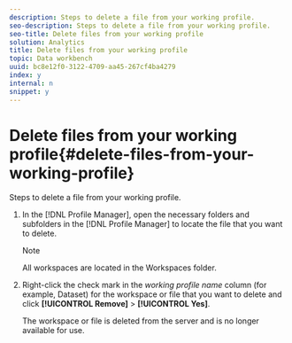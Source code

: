 ```yaml
---
description: Steps to delete a file from your working profile.
seo-description: Steps to delete a file from your working profile.
seo-title: Delete files from your working profile
solution: Analytics
title: Delete files from your working profile
topic: Data workbench
uuid: bc8e12f0-3122-4709-aa45-267cf4ba4279
index: y
internal: n
snippet: y
---
```


# Delete files from your working profile{#delete-files-from-your-working-profile}

Steps to delete a file from your working profile.

1. In the [!DNL Profile Manager], open the necessary folders and subfolders in the [!DNL Profile Manager] to locate the file that you want to delete.

   >[!NOTE]
   >
   >All workspaces are located in the Workspaces folder.

1. Right-click the check mark in the *working profile name* column (for example, Dataset) for the workspace or file that you want to delete and click **[!UICONTROL Remove]** > **[!UICONTROL Yes]**.

   The workspace or file is deleted from the server and is no longer available for use. 

